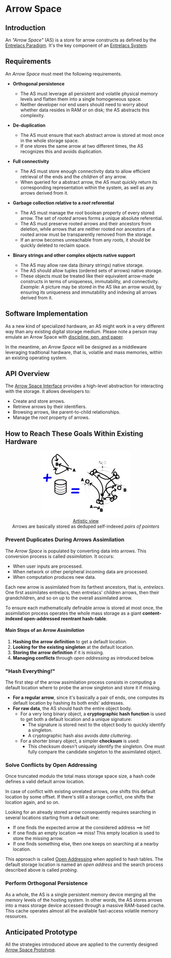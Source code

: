 # Arrow Space

## Introduction

An _"Arrow Space"_ (AS) is a store for arrow constructs as defined by the [Entrelacs Paradigm](ArrowParadigm.md). It's the key component of an [Entrelacs System](DesignIntroduction.md).

## Requirements

An _Arrow Space_ must meet the following requirements.

- **Orthogonal persistence**  
  - The AS must leverage all persistent and volatile physical memory levels and flatten them into a single homogeneous space.  
  - Neither developer nor end users should need to worry about whether data resides in RAM or on disk; the AS abstracts this complexity.

- **De-duplication**  
  - The AS must ensure that each abstract arrow is stored at most once in the whole storage space.
  - If one stores the same arrow at two different times, the AS recognizes this and avoids duplication.

- **Full connectivity**  
  - The AS must store enough connectivity data to allow efficient retrieval of the ends and the _children_ of any arrow.
  - When queried for a abstract arrow, the AS must quickly return its corresponding representation within the system, as well as any arrows derived from it.

- **Garbage collection relative to a _root_ referential**  
  - The AS must manage the _root_ boolean property of every stored arrow. The set of _rooted_ arrows forms a unique absolute referential.  
  - The AS must preserve rooted arrows and their ancestors from deletion, while arrows that are neither rooted nor ancestors of a rooted arrow must be transparently removed from the storage.
  - If an arrow becomes unreachable from any roots, it should be quickly deleted to reclaim space.

- **Binary strings and other complex objects native support**  
  - The AS may allow raw data (binary strings) native storage.  
  - The AS should allow tuples (ordered sets of arrows) native storage.  
  - These objects must be treated like their equivalent arrow-made constructs in terms of uniqueness, immutability, and connectivity.
  _Example:_ A picture may be stored in the AS like an arrow would, by ensuring its uniqueness and immutability and indexing all arrows derived from it.

## Software Implementation

As a new kind of specialized hardware, an AS might work in a very different way than any existing digital storage medium. Please note a person may emulate an Arrow Space with [discipline, pen, and paper](PenAndPaperReferenceDesign.md).

In the meantime, an _Arrow Space_ will be designed as a middleware leveraging traditional hardware, that is, volatile and mass memories, within an existing operating system.

## API Overview

The [Arrow Space Interface](ArrowSpaceInterface.md) provides a high-level abstraction for interacting with the storage. It allows developers to:

- Create and store arrows.
- Retrieve arrows by their identifiers.
- Browsing arrows, like parent-to-child relationships.
- Manage the _root_ property of arrows.

## How to Reach These Goals Within Existing Hardware

<div align='middle'><img src='pictures/mem0.png' /><br /><u>Artistic view</u><br />Arrows are basically stored as deduped self-indexed <i>pairs of pointers</i></div>

### Prevent Duplicates During Arrows Assimilation

The _Arrow Space_ is populated by converting data into arrows. This conversion process is called _assimilation_. It occurs:

- When user inputs are processed.
- When network or other peripheral incoming data are processed.
- When computation produces new data.

Each new arrow is assimilated from its farthest ancestors, that is, _entrelacs_. One first assimilates entrelacs, then entrelacs' children arrows, then their grandchildren, and so on up to the overall assimilated arrow.

To ensure each mathematically definable arrow is stored at most once, the assimilation process operates the whole mass storage as a giant **content-indexed open-addressed reentrant hash-table**.

#### Main Steps of an Arrow _Assimilation_

1. **Hashing the arrow definition** to get a default location.  
2. **Looking for the existing singleton** at the default location.  
3. **Storing the arrow definition** if it is missing.  
4. **Managing conflicts** through _open addressing_ as introduced below.

### "Hash Everything!"

The first step of the arrow assimilation process consists in computing a default location where to probe the arrow singleton and store it if missing.

- **For a regular arrow**, since it's basically a pair of ends, one computes its default location by hashing its both ends' addresses.  
- **For raw data**, the AS should hash the entire object body.  
  - For a very long binary object, a **cryptographic hash function** is used to get both a default location and a unique signature:  
    - The signature is stored next to the object body to quickly identify a singleton.  
    - A cryptographic hash also avoids _data cluttering_.  
  - For a shorter binary object, a simpler **checksum** is used:  
    - This checksum doesn't uniquely identify the singleton. One must fully compare the candidate singleton to the assimilated object.

### Solve Conflicts by Open Addressing

Once truncated modulo the total mass storage space size, a hash code defines a valid default arrow location.

In case of conflict with existing unrelated arrows, one shifts this default location by some offset. If there's still a storage conflict, one shifts the location again, and so on.

Looking for an already stored arrow consequently requires searching in several locations starting from a default one:

- If one finds the expected arrow at the considered address ==> hit!  
- If one finds an empty location ==> miss! This empty location is used to store the missing arrow.  
- If one finds something else, then one keeps on searching at a nearby location.

This approach is called [Open Addressing](OpenAddressing.md) when applied to hash tables. The default storage location is named an _open address_ and the search process described above is called _probing_.

### Perform Orthogonal Persistence

As a whole, the AS is a single persistent memory device merging all the memory levels of the hosting system. In other words, the AS stores arrows into a mass storage device accessed through a massive RAM-based cache. This cache operates almost all the available fast-access volatile memory resources.

## Anticipated Prototype

All the strategies introduced above are applied to the currently designed [Arrow Space Prototype](ArrowsSpacePrototype.md).
